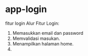 # app-login
fitur login
Alur Fitur Login:
1. Memasukkan email dan password
2. Memvalidasi masukan.
3. Menampilkan halaman home.
4. 
